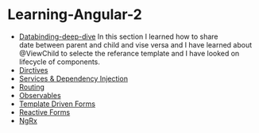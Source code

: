 # Learning-Angular-2

- [Databinding-deep-dive](https://github.com/OubaidaAkilan/Learning-Angular-2/tree/main/server-app) In this section I learned how to share  
  date between parent and child and vise versa and I have learned about  
  @ViewChild to selecte the referance template and I have looked on lifecycle of components.  
- [Dirctives](https://github.com/OubaidaAkilan/Learning-Angular-2/tree/main/server-app)
- [Services & Dependency Injection](https://github.com/OubaidaAkilan/Learning-Angular-2/tree/main/services-dependency-injection-app)
- [Routing](https://github.com/OubaidaAkilan/Learning-Angular-2/tree/main/routing-app)
- [Observables](https://github.com/OubaidaAkilan/Learning-Angular-2/tree/main/observable-app)
- [Template Driven Forms](https://github.com/OubaidaAkilan/Learning-Angular-2/tree/main/forms-template-driven)
- [Reactive Forms](https://github.com/OubaidaAkilan/Learning-Angular-2/tree/main/forms-reactive)
- [NgRx](https://github.com/OubaidaAkilan/Learning-Angular-2/blob/main/ngrx-app/README.md)
